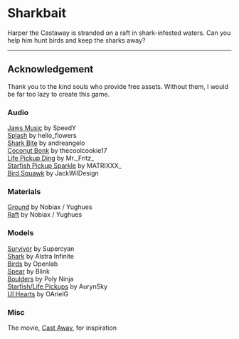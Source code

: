 # Sharkbait
Harper the Castaway is stranded on a raft in shark-infested waters. Can you help him hunt birds and keep the sharks away?

---

## Acknowledgement
Thank you to the kind souls who provide free assets. Without them, I would be far too lazy to create this game.

### Audio
[Jaws Music](https://freesound.org/people/SpeedY/sounds/3059/) by SpeedY \
[Splash](https://freesound.org/people/hello_flowers/sounds/32073/) by hello_flowers \
[Shark Bite](https://freesound.org/people/AndreAngelo/sounds/246184/) by andreangelo \
[Coconut Bonk](https://freesound.org/people/thecoolcookie17/sounds/573047/) by thecoolcookie17 \
[Life Pickup Ding](https://freesound.org/people/Mr._Fritz_/sounds/545238/) by Mr.\_Fritz\_ \
[Starfish Pickup Sparkle](https://freesound.org/people/MATRIXXX_/sounds/462092/) by MATRIXXX_ \
[Bird Squawk](https://freesound.org/people/JackWilDesign/sounds/607902/) by JackWilDesign

### Materials
[Ground](https://assetstore.unity.com/packages/2d/textures-materials/floors/yughues-free-ground-materials-13001) by Nobiax / Yughues \
[Raft](https://assetstore.unity.com/packages/2d/textures-materials/wood/yughues-free-wooden-floor-materials-13213) by Nobiax / Yughues

### Models
[Survivor](https://assetstore.unity.com/packages/3d/characters/humanoids/character-pack-free-sample-79870) by Supercyan \
[Shark](https://assetstore.unity.com/packages/3d/characters/animals/fish/fish-polypack-202232) by Alstra Infinite \
[Birds](https://assetstore.unity.com/packages/3d/characters/animals/birds/egypt-pack-eagle-140079) by Openlab \
[Spear](https://assetstore.unity.com/packages/3d/props/weapons/free-rpg-weapons-199738) by Blink \
[Boulders](https://assetstore.unity.com/packages/3d/free-hand-painted-rocks-n-boulders-80634) by Poly Ninja \
[Starfish/Life Pickups](https://assetstore.unity.com/packages/3d/props/simple-gems-ultimate-animated-customizable-pack-73764) by AurynSky \
[UI Hearts](https://assetstore.unity.com/packages/tools/gui/simple-heart-health-system-120676) by OArielG

### Misc
The movie, [Cast Away](https://www.imdb.com/title/tt0162222/), for inspiration
